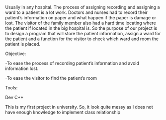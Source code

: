 Usually in any hospital. The process of assigning recording and assigning a ward to a patient is a lot work. Doctors and nurses had to record their patient’s information on paper and what happen if the paper is damage or lost. The visitor of the family member also had a hard time locating where the patient if located in the big hospital is. So the purpose of our project is to design a program that will store the patient information, assign a ward for the patient and a function for the visitor to check which ward and room the patient is placed.

Objective:

-To ease the process of recording patient’s information and avoid information lost.

-To ease the visitor to find the patient’s room 

Tools:

Dev C++

This is my first project in university. So, it look quite messy as I does not have enough knowledge to implement class relationship
